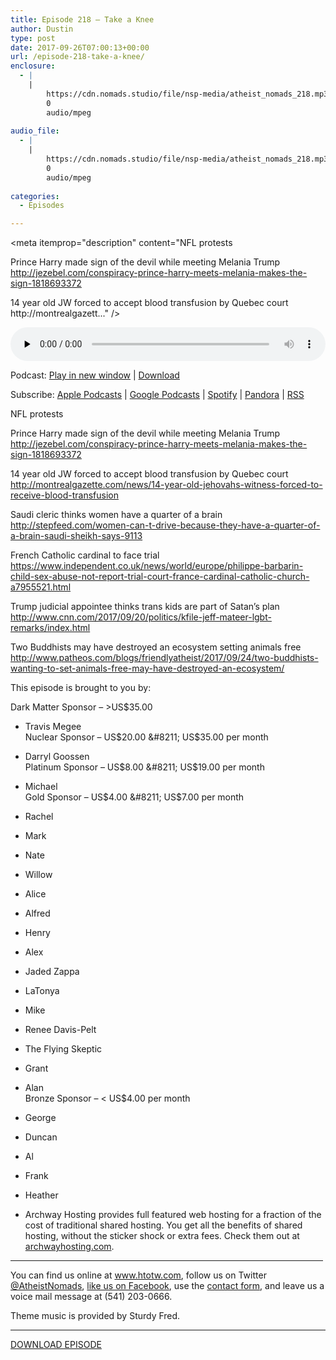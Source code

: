 ```yaml
---
title: Episode 218 – Take a Knee
author: Dustin
type: post
date: 2017-09-26T07:00:13+00:00
url: /episode-218-take-a-knee/
enclosure:
  - |
    |
        https://cdn.nomads.studio/file/nsp-media/atheist_nomads_218.mp3
        0
        audio/mpeg
        
audio_file:
  - |
    |
        https://cdn.nomads.studio/file/nsp-media/atheist_nomads_218.mp3
        0
        audio/mpeg
        
categories:
  - Episodes

---
```

<div itemscope itemtype="http://schema.org/AudioObject">
  <meta itemprop="name" content="Episode 218 &#8211; Take a Knee" />
  
  <meta itemprop="uploadDate" content="2017-09-26T01:00:13-06:00" />
  
  <meta itemprop="encodingFormat" content="audio/mpeg" />
  
  <meta itemprop="description" content="NFL protests

Prince Harry made sign of the devil while meeting Melania Trump
http://jezebel.com/conspiracy-prince-harry-meets-melania-makes-the-sign-1818693372

14 year old JW forced to accept blood transfusion by Quebec court
 http://montrealgazett..." />
  
  <meta itemprop="contentUrl" content="https://dts.podtrac.com/redirect.mp3/cdn.nomads.studio/file/nsp-media/atheist_nomads_218.mp3" />
  </p> 
  
  <div class="powerpress_player" id="powerpress_player_8481">
    <audio class="wp-audio-shortcode" id="audio-1629-225" preload="none" style="width: 100%;" controls="controls"><source type="audio/mpeg" src="https://dts.podtrac.com/redirect.mp3/cdn.nomads.studio/file/nsp-media/atheist_nomads_218.mp3?_=225" /><a href="https://dts.podtrac.com/redirect.mp3/cdn.nomads.studio/file/nsp-media/atheist_nomads_218.mp3">https://dts.podtrac.com/redirect.mp3/cdn.nomads.studio/file/nsp-media/atheist_nomads_218.mp3</a></audio>
  </div>
</div>

<p class="powerpress_links powerpress_links_mp3">
  Podcast: <a href="https://dts.podtrac.com/redirect.mp3/cdn.nomads.studio/file/nsp-media/atheist_nomads_218.mp3" class="powerpress_link_pinw" target="_blank" title="Play in new window" onclick="return powerpress_pinw('https://htotw.com/?powerpress_pinw=1629-podcast');" rel="nofollow">Play in new window</a> | <a href="https://dts.podtrac.com/redirect.mp3/cdn.nomads.studio/file/nsp-media/atheist_nomads_218.mp3" class="powerpress_link_d" title="Download" rel="nofollow" download="atheist_nomads_218.mp3">Download</a>
</p>

<p class="powerpress_links powerpress_subscribe_links">
  Subscribe: <a href="https://podcasts.apple.com/us/podcast/humanists-take-on-the-world/id530050098?mt=2&ls=1" class="powerpress_link_subscribe powerpress_link_subscribe_itunes" target="_blank" title="Subscribe on Apple Podcasts" rel="nofollow">Apple Podcasts</a> | <a href="https://www.google.com/podcasts?feed=aHR0cDovL2F0aGVpc3Rub21hZHMubGlic3luLmNvbS9yc3M%3D" class="powerpress_link_subscribe powerpress_link_subscribe_googleplay" target="_blank" title="Subscribe on Google Podcasts" rel="nofollow">Google Podcasts</a> | <a href="https://open.spotify.com/show/3LzK2xZGike6Tc1GEMtMbr?si=LieN9SNuTpq96smuaUsH8A" class="powerpress_link_subscribe powerpress_link_subscribe_spotify" target="_blank" title="Subscribe on Spotify" rel="nofollow">Spotify</a> | <a href="https://www.pandora.com/podcast/atheist-nomads/PC:10122?corr=62071012&part=ug" class="powerpress_link_subscribe powerpress_link_subscribe_pandora" target="_blank" title="Subscribe on Pandora" rel="nofollow">Pandora</a> | <a href="https://htotw.com/feed/podcast/" class="powerpress_link_subscribe powerpress_link_subscribe_rss" target="_blank" title="Subscribe via RSS" rel="nofollow">RSS</a>
</p>

<CENTER>
</CENTER>NFL protests

Prince Harry made sign of the devil while meeting Melania Trump  
<http://jezebel.com/conspiracy-prince-harry-meets-melania-makes-the-sign-1818693372>

14 year old JW forced to accept blood transfusion by Quebec court  
 <http://montrealgazette.com/news/14-year-old-jehovahs-witness-forced-to-receive-blood-transfusion>

Saudi cleric thinks women have a quarter of a brain  
 <http://stepfeed.com/women-can-t-drive-because-they-have-a-quarter-of-a-brain-saudi-sheikh-says-9113>

French Catholic cardinal to face trial  
 <https://www.independent.co.uk/news/world/europe/philippe-barbarin-child-sex-abuse-not-report-trial-court-france-cardinal-catholic-church-a7955521.html>

Trump judicial appointee thinks trans kids are part of Satan’s plan  
 <http://www.cnn.com/2017/09/20/politics/kfile-jeff-mateer-lgbt-remarks/index.html>

Two Buddhists may have destroyed an ecosystem setting animals free  
 <http://www.patheos.com/blogs/friendlyatheist/2017/09/24/two-buddhists-wanting-to-set-animals-free-may-have-destroyed-an-ecosystem/>

This episode is brought to you by:

Dark Matter Sponsor &#8211; >US$35.00  
* Travis Megee  
Nuclear Sponsor &#8211; US$20.00 &#8211; US$35.00 per month  
* Darryl Goossen  
Platinum Sponsor &#8211; US$8.00 &#8211; US$19.00 per month  
* Michael  
Gold Sponsor &#8211; US$4.00 &#8211; US$7.00 per month  
* Rachel  
* Mark  
* Nate  
* Willow  
* Alice  
* Alfred  
* Henry  
* Alex  
* Jaded Zappa  
* LaTonya  
* Mike  
* Renee Davis-Pelt  
* The Flying Skeptic  
* Grant  
* Alan  
Bronze Sponsor &#8211; < US$4.00 per month  
* George  
* Duncan  
* Al  
* Frank  
* Heather

* Archway Hosting provides full featured web hosting for a fraction of the cost of traditional shared hosting. You get all the benefits of shared hosting, without the sticker shock or extra fees. Check them out at <a href="http://archwayhosting.com/" target="_blank" rel="noopener">archwayhosting.com</a>.

<hr width="500" />

You can find us online at <a href="https://www.htotw.com/" target="_blank" rel="noopener">www.htotw.com</a>, follow us on Twitter <a href="https://twitter.com/AtheistNomads" target="_blank" rel="noopener">@AtheistNomads</a>, <a href="https://htotw.com/facebook" target="_blank" rel="noopener">like us on Facebook</a>, use the [contact form](https://htotw.com/contact), and leave us a voice mail message at (541) 203-0666.

Theme music is provided by Sturdy Fred.

<hr width="”500”" />

[DOWNLOAD EPISODE][1]

 [1]: https://dts.podtrac.com/redirect.mp3/cdn.nomads.studio/file/nsp-media/atheist_nomads_218.mp3